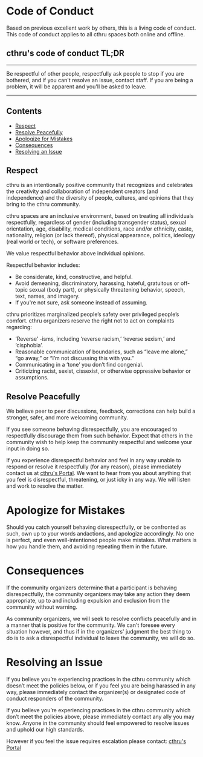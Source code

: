 # Code of Conduct
Based on previous excellent work by others, this is a living code of conduct. This code of conduct applies to all cthru spaces both online and offline.

## cthru's code of conduct TL;DR  

---

Be respectful of other people, respectfully  ask people to stop if you are bothered, and if you can't resolve an issue, contact staff. If you are being a problem, it will be apparent and you'll be asked to leave.

---
  
## Contents

* [Respect](#respect) 
* [Resolve Peacefully](#resolve-peacefully)
* [Apologize for Mistakes](#apologize-for-mistakes)
* [Consequences](#consequences)
* [Resolving an Issue](#resolving-an-issue)

## Respect
cthru is an intentionally positive community that recognizes and celebrates the creativity and collaboration of independent creators (and independence) and the diversity of people, cultures, and opinions that they bring to the cthru community.

cthru spaces are an inclusive environment, based on treating all individuals respectfully, regardless of gender (including transgender status), sexual orientation, age, disability, medical conditions, race and/or ethnicity, caste, nationality, religion (or lack thereof), physical appearance, politics, ideology (real world or tech), or software preferences.

We value respectful behavior above individual opinions.

Respectful behavior includes:

- Be considerate, kind, constructive, and helpful.
- Avoid demeaning, discriminatory, harassing, hateful, gratuitous or off-topic sexual (body part), or physically threatening behavior, speech, text, names, and imagery.
- If you're not sure, ask someone instead of assuming.

cthru prioritizes marginalized people’s safety over privileged people’s comfort. cthru organizers reserve the right not to act on complaints regarding:

- ‘Reverse’ -isms, including ‘reverse racism,’ ‘reverse sexism,’ and ‘cisphobia’.
- Reasonable communication of boundaries, such as “leave me alone,” “go away,” or “I’m not discussing this with you.”
- Communicating in a ‘tone’ you don’t find congenial.
- Criticizing racist, sexist, cissexist, or otherwise oppressive behavior or assumptions.

## Resolve Peacefully
We believe peer to peer discussions, feedback, corrections can help build a stronger, safer, and more welcoming community.

If you see someone behaving disrespectfully, you are encouraged to respectfully discourage them from such behavior. Expect that others in the community wish to help keep the community respectful and welcome your input in doing so.

If you experience disrespectful behavior and feel in any way unable to respond or resolve it respectfully (for any reason), please immediately contact us at [cthru's Portal](https://cthru.atlassian.net/servicedesk/customer/portal/10). We want to hear from you about anything that you feel is disrespectful, threatening, or just icky in any way. We will listen and work to resolve the matter.

# Apologize for Mistakes
Should you catch yourself behaving disrespectfully, or be confronted as such, own up to your words andactions, and apologize accordingly. No one is perfect, and even well-intentioned people make mistakes. What matters is how you handle them, and avoiding repeating them in the future.

# Consequences
If the community organizers determine that a participant is behaving disrespectfully, the community organizers may take any action they deem appropriate, up to and including expulsion and exclusion from the community without warning.

As community organizers, we will seek to resolve conflicts peacefully and in a manner that is positive for the community. We can't foresee every situation however, and thus if in the organizers' judgment the best thing to do is to ask a disrespectful individual to leave the community, we will do so.

# Resolving an Issue
If you believe you’re experiencing practices in the cthru community which doesn’t meet the policies below, or if you feel you are being harassed in any way, please immediately contact the organizer(s) or designated code of conduct responders of the community.

If you believe you’re experiencing practices in the cthru community which don’t meet the policies above, please immediately contact any ally you may know. Anyone in the community should feel empowered to resolve issues and uphold our high standards.

However if you feel the issue requires escalation please contact: 
[cthru's Portal](https://cthru.atlassian.net/servicedesk/customer/portal/10)

